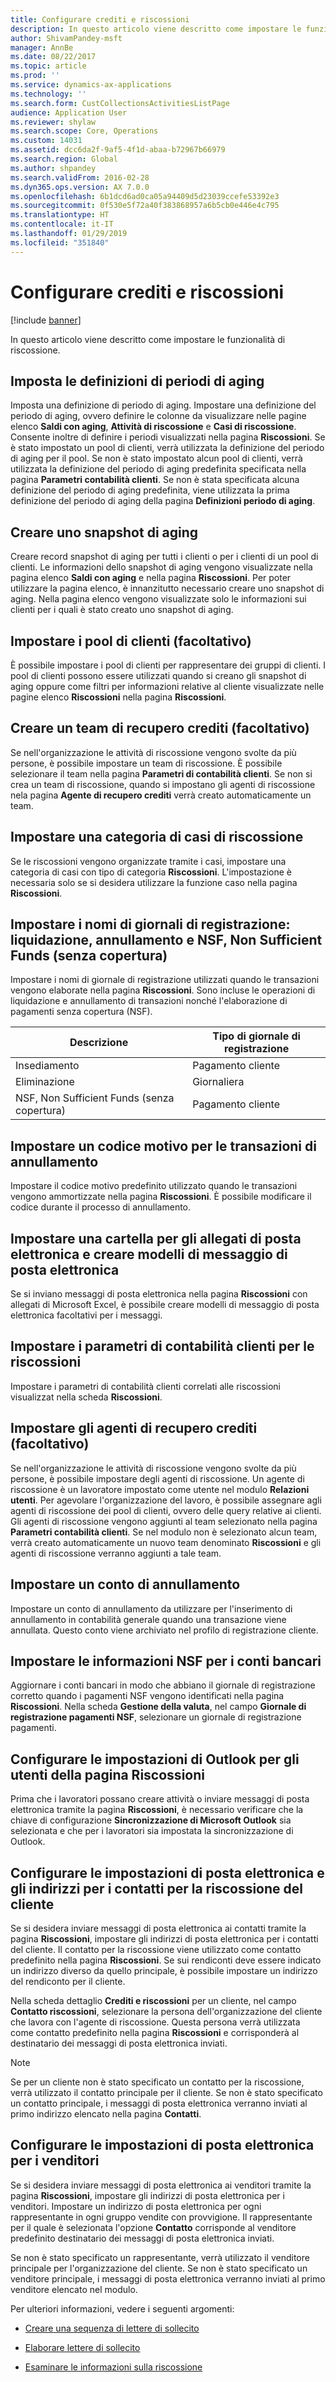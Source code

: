 ```yaml
---
title: Configurare crediti e riscossioni
description: In questo articolo viene descritto come impostare le funzionalità di riscossione.
author: ShivamPandey-msft
manager: AnnBe
ms.date: 08/22/2017
ms.topic: article
ms.prod: ''
ms.service: dynamics-ax-applications
ms.technology: ''
ms.search.form: CustCollectionsActivitiesListPage
audience: Application User
ms.reviewer: shylaw
ms.search.scope: Core, Operations
ms.custom: 14031
ms.assetid: dcc6da2f-9af5-4f1d-abaa-b72967b66979
ms.search.region: Global
ms.author: shpandey
ms.search.validFrom: 2016-02-28
ms.dyn365.ops.version: AX 7.0.0
ms.openlocfilehash: 6b1dcd6ad0ca05a94409d5d23039ccefe53392e3
ms.sourcegitcommit: 0f530e5f72a40f383868957a6b5cb0e446e4c795
ms.translationtype: HT
ms.contentlocale: it-IT
ms.lasthandoff: 01/29/2019
ms.locfileid: "351840"
---
```

# <a name="set-up-credit-and-collections"></a>Configurare crediti e riscossioni

[!include [banner](../includes/banner.md)]

In questo articolo viene descritto come impostare le funzionalità di riscossione.

<a name="set-up-aging-period-definitions"></a>Imposta le definizioni di periodi di aging
-------------------------------

Imposta una definizione di periodo di aging. Impostare una definizione del periodo di aging, ovvero definire le colonne da visualizzare nelle pagine elenco **Saldi con aging**, **Attività di riscossione** e **Casi di riscossione**. Consente inoltre di definire i periodi visualizzati nella pagina **Riscossioni**. Se è stato impostato un pool di clienti, verrà utilizzata la definizione del periodo di aging per il pool. Se non è stato impostato alcun pool di clienti, verrà utilizzata la definizione del periodo di aging predefinita specificata nella pagina **Parametri contabilità clienti**. Se non è stata specificata alcuna definizione del periodo di aging predefinita, viene utilizzata la prima definizione del periodo di aging della pagina **Definizioni periodo di aging**.

## <a name="create-an-aging-snapshot"></a>Creare uno snapshot di aging
Creare record snapshot di aging per tutti i clienti o per i clienti di un pool di clienti. Le informazioni dello snapshot di aging vengono visualizzate nella pagina elenco **Saldi con aging** e nella pagina **Riscossioni**. Per poter utilizzare la pagina elenco, è innanzitutto necessario creare uno snapshot di aging. Nella pagina elenco vengono visualizzate solo le informazioni sui clienti per i quali è stato creato uno snapshot di aging.

## <a name="optional-set-up-customer-pools"></a>Impostare i pool di clienti (facoltativo)
È possibile impostare i pool di clienti per rappresentare dei gruppi di clienti. I pool di clienti possono essere utilizzati quando si creano gli snapshot di aging oppure come filtri per informazioni relative al cliente visualizzate nelle pagine elenco **Riscossioni** nella pagina **Riscossioni**.

## <a name="optional-create-a-collections-team"></a>Creare un team di recupero crediti (facoltativo)
Se nell'organizzazione le attività di riscossione vengono svolte da più persone, è possibile impostare un team di riscossione. È possibile selezionare il team nella pagina **Parametri di contabilità clienti**. Se non si crea un team di riscossione, quando si impostano gli agenti di riscossione nela pagina **Agente di recupero crediti** verrà creato automaticamente un team.

## <a name="set-up-a-collections-case-category"></a>Impostare una categoria di casi di riscossione
Se le riscossioni vengono organizzate tramite i casi, impostare una categoria di casi con tipo di categoria **Riscossioni**. L'impostazione è necessaria solo se si desidera utilizzare la funzione caso nella pagina **Riscossioni**.

## <a name="set-up-journal-names-settlement-writeoff-and-nsf"></a>Impostare i nomi di giornali di registrazione: liquidazione, annullamento e NSF, Non Sufficient Funds (senza copertura)
Impostare i nomi di giornale di registrazione utilizzati quando le transazioni vengono elaborate nella pagina **Riscossioni**. Sono incluse le operazioni di liquidazione e annullamento di transazioni nonché l'elaborazione di pagamenti senza copertura (NSF).

| Descrizione | Tipo di giornale di registrazione     |
|-------------|------------------|
| Insediamento  | Pagamento cliente |
| Eliminazione   | Giornaliera            |
| NSF, Non Sufficient Funds (senza copertura)         | Pagamento cliente |

## <a name="set-up-a-reason-code-for-writeoff-transactions"></a>Impostare un codice motivo per le transazioni di annullamento
Impostare il codice motivo predefinito utilizzato quando le transazioni vengono ammortizzate nella pagina **Riscossioni**. È possibile modificare il codice durante il processo di annullamento.

## <a name="set-up-a-folder-for-email-attachments-and-create-email-templates"></a>Impostare una cartella per gli allegati di posta elettronica e creare modelli di messaggio di posta elettronica
Se si inviano messaggi di posta elettronica nella pagina **Riscossioni** con allegati di Microsoft Excel, è possibile creare modelli di messaggio di posta elettronica facoltativi per i messaggi.

## <a name="set-up-accounts-receivable-parameters-for-collections"></a>Impostare i parametri di contabilità clienti per le riscossioni
Impostare i parametri di contabilità clienti correlati alle riscossioni visualizzat nella scheda **Riscossioni**.

## <a name="optional-set-up-collections-agents"></a>Impostare gli agenti di recupero crediti (facoltativo)
Se nell'organizzazione le attività di riscossione vengono svolte da più persone, è possibile impostare degli agenti di riscossione. Un agente di riscossione è un lavoratore impostato come utente nel modulo **Relazioni utenti**. Per agevolare l'organizzazione del lavoro, è possibile assegnare agli agenti di riscossione dei pool di clienti, ovvero delle query relative ai clienti. Gli agenti di riscossione vengono aggiunti al team selezionato nella pagina **Parametri contabilità clienti**. Se nel modulo non è selezionato alcun team, verrà creato automaticamente un nuovo team denominato **Riscossioni** e gli agenti di riscossione verranno aggiunti a tale team.

## <a name="set-up-a-writeoff-account"></a>Impostare un conto di annullamento
Impostare un conto di annullamento da utilizzare per l'inserimento di annullamento in contabilità generale quando una transazione viene annullata. Questo conto viene archiviato nel profilo di registrazione cliente.

## <a name="set-up-nsf-information-for-bank-accounts"></a>Impostare le informazioni NSF per i conti bancari
Aggiornare i conti bancari in modo che abbiano il giornale di registrazione corretto quando i pagamenti NSF vengono identificati nella pagina **Riscossioni**. Nella scheda **Gestione della valuta**, nel campo **Giornale di registrazione pagamenti NSF**, selezionare un giornale di registrazione pagamenti.

## <a name="set-up-outlook-settings-for-users-of-the-collections-page"></a>Configurare le impostazioni di Outlook per gli utenti della pagina Riscossioni
Prima che i lavoratori possano creare attività o inviare messaggi di posta elettronica tramite la pagina **Riscossioni**, è necessario verificare che la chiave di configurazione **Sincronizzazione di Microsoft Outlook** sia selezionata e che per i lavoratori sia impostata la sincronizzazione di Outlook.

## <a name="set-up-email-and-address-settings-for-collections-customer-contacts"></a>Configurare le impostazioni di posta elettronica e gli indirizzi per i contatti per la riscossione del cliente
Se si desidera inviare messaggi di posta elettronica ai contatti tramite la pagina **Riscossioni**, impostare gli indirizzi di posta elettronica per i contatti del cliente. Il contatto per la riscossione viene utilizzato come contatto predefinito nella pagina **Riscossioni**. Se sui rendiconti deve essere indicato un indirizzo diverso da quello principale, è possibile impostare un indirizzo del rendiconto per il cliente. 

Nella scheda dettaglio **Crediti e riscossioni** per un cliente, nel campo **Contatto riscossioni**, selezionare la persona dell'organizzazione del cliente che lavora con l'agente di riscossione. Questa persona verrà utilizzata come contatto predefinito nella pagina **Riscossioni** e corrisponderà al destinatario dei messaggi di posta elettronica inviati. 

> [!NOTE] 
> Se per un cliente non è stato specificato un contatto per la riscossione, verrà utilizzato il contatto principale per il cliente. Se non è stato specificato un contatto principale, i messaggi di posta elettronica verranno inviati al primo indirizzo elencato nella pagina **Contatti**.

## <a name="set-up-email-settings-for-salespeople"></a>Configurare le impostazioni di posta elettronica per i venditori
Se si desidera inviare messaggi di posta elettronica ai venditori tramite la pagina **Riscossioni**, impostare gli indirizzi di posta elettronica per i venditori. Impostare un indirizzo di posta elettronica per ogni rappresentante in ogni gruppo vendite con provvigione. Il rappresentante per il quale è selezionata l'opzione **Contatto** corrisponde al venditore predefinito destinatario dei messaggi di posta elettronica inviati. 

Se non è stato specificato un rappresentante, verrà utilizzato il venditore principale per l'organizzazione del cliente. Se non è stato specificato un venditore principale, i messaggi di posta elettronica verranno inviati al primo venditore elencato nel modulo.


Per ulteriori informazioni, vedere i seguenti argomenti:

 - [Creare una sequenza di lettere di sollecito](tasks/create-collection-letter-sequence.md)

 - [Elaborare lettere di sollecito](tasks/process-collection-letters.md)

 - [Esaminare le informazioni sulla riscossione](tasks/review-collections-information.md)

